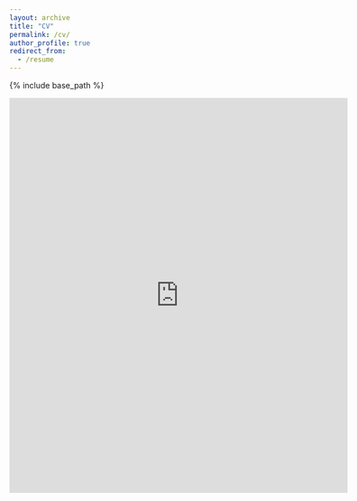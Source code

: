 ```yaml
---
layout: archive
title: "CV"
permalink: /cv/
author_profile: true
redirect_from:
  - /resume
---
```


{% include base_path %}


<embed src="https://jourdanl.github.io/files/CV_LeaneJourdan.pdf" width="600" height="700" type='application/pdf'> 